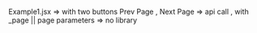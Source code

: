 Example1.jsx => with two buttons Prev Page , Next Page
             => api call , with _page || page parameters
             => no library
